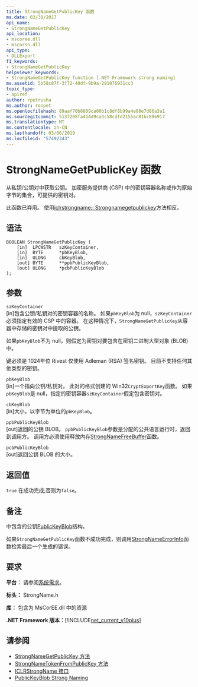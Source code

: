 ```yaml
---
title: StrongNameGetPublicKey 函数
ms.date: 03/30/2017
api_name:
- StrongNameGetPublicKey
api_location:
- mscoree.dll
- mscorsn.dll
api_type:
- DLLExport
f1_keywords:
- StrongNameGetPublicKey
helpviewer_keywords:
- StrongNameGetPublicKey function [.NET Framework strong naming]
ms.assetid: 5b58c87f-3f72-40df-9b9a-291076931cc3
topic_type:
- apiref
author: rpetrusha
ms.author: ronpet
ms.openlocfilehash: 89aaf70b6809ca00b1c8df8b99a4e08e7d86a3a1
ms.sourcegitcommit: 5137208fa414d9ca3c58cdfd2155ac81bc89e917
ms.translationtype: MT
ms.contentlocale: zh-CN
ms.lasthandoff: 03/06/2019
ms.locfileid: "57492343"
---
```

# <a name="strongnamegetpublickey-function"></a>StrongNameGetPublicKey 函数
从私钥/公钥对中获取公钥。 加密服务提供商 (CSP) 中的密钥容器名称或作为原始字节的集合，可提供的密钥对。  
  
 此函数已弃用。 使用[iclrstrongname:: Strongnamegetpublickey](../../../../docs/framework/unmanaged-api/hosting/iclrstrongname-strongnamegetpublickey-method.md)方法相反。  
  
## <a name="syntax"></a>语法  
  
```  
BOOLEAN StrongNameGetPublicKey (   
    [in]  LPCWSTR   szKeyContainer,  
    [in]  BYTE      *pbKeyBlob,  
    [in]  ULONG     cbKeyBlob,  
    [out] BYTE      **ppbPublicKeyBlob,  
    [out] ULONG     *pcbPublicKeyBlob  
);  
```  
  
## <a name="parameters"></a>参数  
 `szKeyContainer`  
 [in]包含公钥/私钥对的密钥容器的名称。 如果`pbKeyBlob`为 null，`szKeyContainer`必须指定有效的 CSP 中的容器。 在这种情况下，`StrongNameGetPublicKey`从容器中存储的密钥对中提取的公钥。  
  
 如果`pbKeyBlob`不为 null，则假定为密钥对要包含在密钥二进制大型对象 (BLOB) 中。  
  
 键必须是 1024年位 Rivest 仅使用 Adleman (RSA) 签名密钥。 目前不支持任何其他类型的密钥。  
  
 `pbKeyBlob`  
 [in]一个指向公钥/私钥对。 此对的格式创建的 Win32`CryptExportKey`函数。 如果`pbKeyBlob`是 null，指定的密钥容器`szKeyContainer`假定包含密钥对。  
  
 `cbKeyBlob`  
 [in]大小，以字节为单位的`pbKeyBlob`。  
  
 `ppbPublicKeyBlob`  
 [out]返回的公钥 BLOB。 `ppbPublicKeyBlob`参数是分配的公共语言运行时，返回到调用方。 调用方必须使用释放内存[StrongNameFreeBuffer](../../../../docs/framework/unmanaged-api/strong-naming/strongnamefreebuffer-function.md)函数。  
  
 `pcbPublicKeyBlob`  
 [out]返回公钥 BLOB 的大小。  
  
## <a name="return-value"></a>返回值  
 `true` 在成功完成;否则为`false`。  
  
## <a name="remarks"></a>备注  
 中包含的公钥[PublicKeyBlob](../../../../docs/framework/unmanaged-api/strong-naming/publickeyblob-structure.md)结构。  
  
 如果`StrongNameGetPublicKey`函数不成功完成，则调用[StrongNameErrorInfo](../../../../docs/framework/unmanaged-api/strong-naming/strongnameerrorinfo-function.md)函数检索最后一个生成的错误。  
  
## <a name="requirements"></a>要求  
 **平台：** 请参阅[系统需求](../../../../docs/framework/get-started/system-requirements.md)。  
  
 **标头：** StrongName.h  
  
 **库：** 包含为 MsCorEE.dll 中的资源  
  
 **.NET Framework 版本：**[!INCLUDE[net_current_v10plus](../../../../includes/net-current-v10plus-md.md)]  
  
## <a name="see-also"></a>请参阅
- [StrongNameGetPublicKey 方法](../../../../docs/framework/unmanaged-api/hosting/iclrstrongname-strongnamegetpublickey-method.md)
- [StrongNameTokenFromPublicKey 方法](../../../../docs/framework/unmanaged-api/hosting/iclrstrongname-strongnametokenfrompublickey-method.md)
- [ICLRStrongName 接口](../../../../docs/framework/unmanaged-api/hosting/iclrstrongname-interface.md)
- [PublicKeyBlob Strong Naming](../../../../docs/framework/unmanaged-api/strong-naming/publickeyblob-structure.md)
